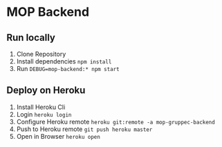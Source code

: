# MOP Backend

## Run locally
1. Clone Repository
2. Install dependencies `npm install`
3. Run `DEBUG=mop-backend:* npm start`

## Deploy on Heroku
1. Install Heroku Cli
2. Login `heroku login`
3. Configure Heroku remote `heroku git:remote -a mop-gruppec-backend`
4. Push to Heroku remote `git push heroku master`
5. Open in Browser `heroku open`
